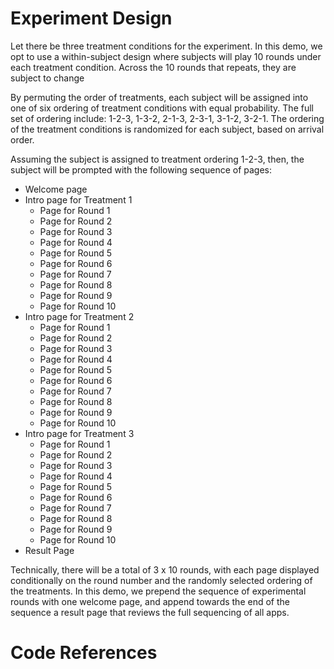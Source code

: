 # Experiment Design
Let there be three treatment conditions for the experiment. In this demo, we opt
to use a within-subject design where subjects will play 10 rounds under each
treatment condition. Across the 10 rounds that repeats, they are subject to
change

By permuting the order of treatments, each subject will be assigned into one of
six ordering of treatment conditions with equal probability. The full set of
ordering include: 
    1-2-3,
    1-3-2,
    2-1-3,
    2-3-1,
    3-1-2,
    3-2-1.
The ordering of the treatment conditions is randomized for each subject, based
on arrival order.

Assuming the subject is assigned to treatment ordering 1-2-3, then, the subject
will be prompted with the following sequence of pages:
* Welcome page
* Intro page for Treatment 1
    * Page for Round 1
    * Page for Round 2
    * Page for Round 3
    * Page for Round 4
    * Page for Round 5
    * Page for Round 6
    * Page for Round 7
    * Page for Round 8
    * Page for Round 9
    * Page for Round 10
* Intro page for Treatment 2
    * Page for Round 1
    * Page for Round 2
    * Page for Round 3
    * Page for Round 4
    * Page for Round 5
    * Page for Round 6
    * Page for Round 7
    * Page for Round 8
    * Page for Round 9
    * Page for Round 10
* Intro page for Treatment 3
    * Page for Round 1
    * Page for Round 2
    * Page for Round 3
    * Page for Round 4
    * Page for Round 5
    * Page for Round 6
    * Page for Round 7
    * Page for Round 8
    * Page for Round 9
    * Page for Round 10
* Result Page

Technically, there will be a total of 3 x 10 rounds, with each page displayed
conditionally on the round number and the randomly selected ordering of the
treatments. In this demo, we prepend the sequence of experimental rounds with
one welcome page, and append towards the end of the sequence a result page that
reviews the full sequencing of all apps.


# Code References

